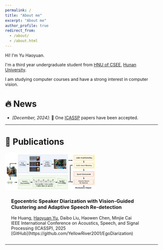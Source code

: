 ```yaml
---
permalink: /
title: "About me"
excerpt: "About me"
author_profile: true
redirect_from: 
  - /about/
  - /about.html
---
```


Hi! I'm Yu Haoyuan.

I'm a third year undergraduate student from [HNU of CSEE](http://csee.hnu.edu.cn/), [Hunan University](https://www.hnu.edu.cn/).

I am studying computer courses and have a strong interest in computer vision.

# 🔥 News

- *[December, 2024]*:  🎉 One [ICASSP](https://2025.ieeeicassp.org/) papers have been accepted.

---

# 📄 Publications

<div style="display: flex; flex-wrap: wrap; align-items: center;">
    <div style="flex: 1 1 300px;">
        <img src="../images/egocentric-speaker-diarization.jpg" alt="ICASSP 2025" style="width: 100%; max-width: 300px;"/>
    </div>
    <div style="flex: 1 1 300px; margin-left: 20px;">
        <h3>Egocentric Speaker Diarization with Vision-Guided Clustering and Adaptive Speech Re-detection</h3>
        <p>He Huang, <u>Haoyuan Yu</u>, Daibo Liu, Haowen Chen, Minjie Cai <br> 
        IEEE International Conference on Acoustics, Speech, and Signal Processing (ICASSP), 2025 <br> 
        [GitHub](https://github.com/YellowRiver2001/EgoDiarization) <br> 
        </p>
    </div>
</div>

---